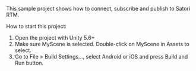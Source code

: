 This sample project shows how to connect, subscribe and publish to Satori RTM. 

How to start this project:
1. Open the project with Unity 5.6+
2. Make sure MyScene is selected. Double-click on MyScene in Assets to select. 
3. Go to File > Build Settings..., select Android or iOS and press Build and Run button. 
